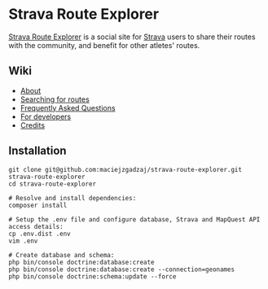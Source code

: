 # Strava Route Explorer

[Strava Route Explorer](https://stravaroutes.com/) is a social site for [Strava](https://www.strava.com/) users to share their routes with the community, and benefit for other atletes' routes.

## Wiki

- [About](https://github.com/maciejzgadzaj/strava-route-explorer/wiki/About)
- [Searching for routes](https://github.com/maciejzgadzaj/strava-route-explorer/wiki/Search-help)
- [Frequently Asked Questions](https://github.com/maciejzgadzaj/strava-route-explorer/wiki/FAQ)
- [For developers](https://github.com/maciejzgadzaj/strava-route-explorer/wiki/Developers)
- [Credits](https://github.com/maciejzgadzaj/strava-route-explorer/wiki/Credits)

## Installation

```
git clone git@github.com:maciejzgadzaj/strava-route-explorer.git strava-route-explorer
cd strava-route-explorer

# Resolve and install dependencies:
composer install

# Setup the .env file and configure database, Strava and MapQuest API access details:
cp .env.dist .env
vim .env

# Create database and schema:
php bin/console doctrine:database:create
php bin/console doctrine:database:create --connection=geonames
php bin/console doctrine:schema:update --force
```
